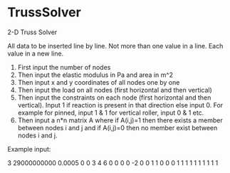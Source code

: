 # TrussSolver
2-D Truss Solver

All data to be inserted line by line. Not more than one value in a line. Each value in a new line.

1) First input the number of nodes
2) Then input the elastic modulus in Pa and area in m^2 
3) Then input x and y coordinates of all nodes one by one
4) Then input the load on all nodes (first horizontal and then vertical)
5) Then input the constraints on each node (first horizontal and then vertical). Input 1 if reaction is present in that direction else input 0. For example for pinned, input 1 & 1 for vertical roller, input 0 & 1 etc.
6) Then input a n*n matrix A where if A(i,j)=1 then there exists a member between nodes i and j and if A(i,j)=0 then no member exist between nodes i and j.

Example input: 

3
29000000000
0.0005
0 
0
3 
4
6 
0
0
0
0
-2
0
0
1
1
0
0
0
1
1
1
1
1
1
1
1
1
1
